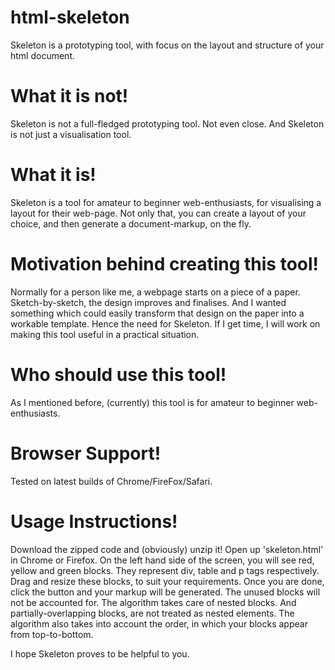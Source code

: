 html-skeleton
=============

Skeleton is a prototyping tool, with focus on the layout and structure of your html document.

What it is not!
=============
Skeleton is not a full-fledged prototyping tool. Not even close.
And Skeleton is not just a visualisation tool.

What it is!
=============
Skeleton is a tool for amateur to beginner web-enthusiasts, for visualising a layout for their web-page.
Not only that, you can create a layout of your choice, and then generate a document-markup, on the fly.

Motivation behind creating this tool!
=============
Normally for a person like me, a webpage starts on a piece of a paper. Sketch-by-sketch, the design improves and finalises.
And I wanted something which could easily transform that design on the paper into a workable template.
Hence the need for Skeleton. If I get time, I will work on making this tool useful in a practical situation.

Who should use this tool!
=============
As I mentioned before, (currently) this tool is for amateur to beginner web-enthusiasts.

Browser Support!
=============
Tested on latest builds of Chrome/FireFox/Safari.

Usage Instructions!
=============
Download the zipped code and (obviously) unzip it!
Open up 'skeleton.html' in Chrome or Firefox.
On the left hand side of the screen, you will see red, yellow and green blocks. They represent div, table and p tags respectively.
Drag and resize these blocks, to suit your requirements. 
Once you are done, click the button and your markup will be generated.
The unused blocks will not be accounted for.
The algorithm takes care of nested blocks. And partially-overlapping blocks, are not treated as nested elements.
The algorithm also takes into account the order, in which your blocks appear from top-to-bottom. 

I hope Skeleton proves to be helpful to you.